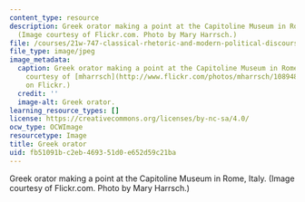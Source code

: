 ```yaml
---
content_type: resource
description: Greek orator making a point at the Capitoline Museum in Rome, Italy.
  (Image courtesy of Flickr.com. Photo by Mary Harrsch.)
file: /courses/21w-747-classical-rhetoric-and-modern-political-discourse-fall-2009/fb51091bc2eb469351d0e652d59c21ba_21w-747f09-th.jpg
file_type: image/jpeg
image_metadata:
  caption: Greek orator making a point at the Capitoline Museum in Rome, Italy. (Image
    courtesy of [mharrsch](http://www.flickr.com/photos/mharrsch/10894871/in/photostream/)
    on Flickr.)
  credit: ''
  image-alt: Greek orator.
learning_resource_types: []
license: https://creativecommons.org/licenses/by-nc-sa/4.0/
ocw_type: OCWImage
resourcetype: Image
title: Greek orator
uid: fb51091b-c2eb-4693-51d0-e652d59c21ba
---
```

Greek orator making a point at the Capitoline Museum in Rome, Italy. (Image courtesy of Flickr.com. Photo by Mary Harrsch.)